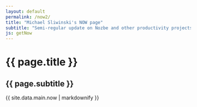 ```yaml
---
layout: default
permalink: /now2/
title: "Michael Sliwinski's NOW page"
subtitle: "Semi-regular update on Nozbe and other productivity projects in my life"
js: getNow
---
```


<div class="header headerblack">
	<h1>{{ page.title }}</h1>
	<h2>{{ page.subtitle }}</h2>
</div>
<div class="entry" id="intro">
	{{ site.data.main.now | markdownify }}
</div>